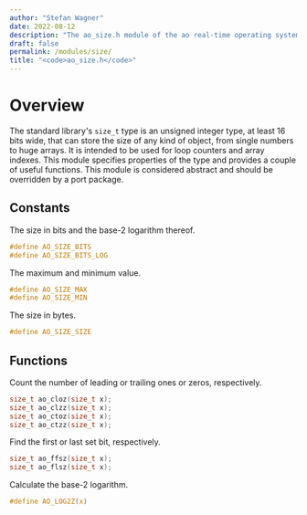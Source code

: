 ```yaml
---
author: "Stefan Wagner"
date: 2022-08-12
description: "The ao_size.h module of the ao real-time operating system."
draft: false
permalink: /modules/size/
title: "<code>ao_size.h</code>"
---
```


# Overview

The standard library's `size_t` type is an unsigned integer type, at least 16 bits wide, that can store the size of any kind of object, from single numbers to huge arrays. It is intended to be used for loop counters and array indexes. This module specifies properties of the type and provides a couple of useful functions. This module is considered abstract and should be overridden by a port package.

## Constants

The size in bits and the base-2 logarithm thereof.

```c
#define AO_SIZE_BITS
#define AO_SIZE_BITS_LOG
```

The maximum and minimum value.

```c
#define AO_SIZE_MAX
#define AO_SIZE_MIN
```

The size in bytes.

```c
#define AO_SIZE_SIZE
```

## Functions

Count the number of leading or trailing ones or zeros, respectively.

```c
size_t ao_cloz(size_t x);
size_t ao_clzz(size_t x);
size_t ao_ctoz(size_t x);
size_t ao_ctzz(size_t x);
```

Find the first or last set bit, respectively.

```c
size_t ao_ffsz(size_t x);
size_t ao_flsz(size_t x);
```

Calculate the base-2 logarithm.

```c
#define AO_LOG2Z(x)
```

